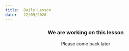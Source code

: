 ```yaml
---
title:  Daily Lesson
date:   22/09/2020
---
```


### <center>We are working on this lesson</center>
<center>Please come back later</center>